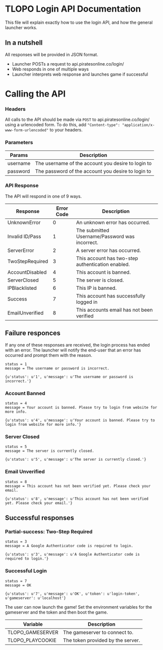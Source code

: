 # TLOPO Login API Documentation

This file will explain exactly how to use the login API, and how the general launcher works.

## In a nutshell

All responses will be provided in JSON format.

* Launcher POSTs a request to api.piratesonline.co/login/
* Web responds in one of multiple ways
* Launcher interprets web response and launches game if successful


# Calling the API

### Headers
All calls to the API should be made via ```POST``` to api.piratesonline.co/login/ using a urlencoded form. To do this, add ```"Content-type": "application/x-www-form-urlencoded"``` to your headers.

### Parameters
| Params     | Description                                        |
|------------|----------------------------------------------------|
| username   | The username of the account you desire to login to |
| password   | The password of the account you desire to login to |

### API Response

The API will respond in one of 9 ways.

| Response        | Error Code | Description                                       |
|-----------------|------------|---------------------------------------------------|
| UnknownError    |     0      | An unknown error has occurred.                    |
| Invalid ID/Pass |     1      | The submitted Username/Password was incorrect.    |
| ServerError     |     2      | A server error has occurred.                      |
| TwoStepRequired |     3      | This account has two-step authentication enabled. |
| AccountDisabled |     4      | This account is banned.                           |
| ServerClosed    |     5      | The server is closed.                             |
| IPBlacklisted   |     6      | This IP is banned.                                |
| Success         |     7      | This account has successfully logged in           |
| EmailUnverified |     8      | This accounts email has not been verified         |


## Failure responces
If any one of these responses are received, the login process has ended with an error. The launcher will notify the end-user that an error has occurred and prompt them with the reason.
```
status = 1
message = The username or password is incorrect.
```
```
{u'status': u'1', u'message': u'The username or password is incorrect.'}
```
### Account Banned
```
status = 4
message = Your account is banned. Please try to login from website for more info.
```
```
{u'status': u'4', u'message': u'Your account is banned. Please try to login from website for more info.'}
```

### Server Closed
```
status = 5
message = The server is currently closed.
```
```
{u'status': u'5', u'message': u'The server is currently closed.'}
```
### Email Unverified
```
status = 8
message = This account has not been verified yet. Please check your email.
```
```
{u'status': u'8', u'message': u'This account has not been verified yet. Please check your email.'}
```

## Successful responses

### Partial-success: Two-Step Required
```
status = 3
message = A Google Authenticator code is required to login.
```
```
{u'status': u'3', u'message': u'A Google Authenticator code is required to login.'}
```
### Successful Login
```
status = 7
message = OK
```
```
{u'status': u'7', u'message': u'OK', u'token': u'login-token', u'gameserver': u'localhost'}
```

The user can now launch the game! Set the environment variables for the gameserver and the token and then boot the game.

| Variable         | Description                        |
|------------------|------------------------------------|
| TLOPO_GAMESERVER | The gameserver to connect to.      |
| TLOPO_PLAYCOOKIE | The token provided by the server.  |

